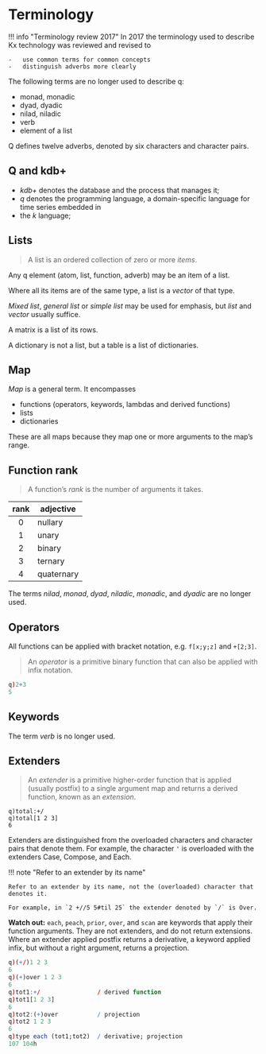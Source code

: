 # Terminology


!!! info "Terminology review 2017"
    In 2017 the terminology used to describe Kx technology was reviewed and revised to 

    -   use common terms for common concepts
    -   distinguish adverbs more clearly

The following terms are no longer used to describe q:

-   monad, monadic
-   dyad, dyadic
-   nilad, niladic
-   verb
-   element of a list

Q defines twelve adverbs, denoted by six characters and character pairs. 


## Q and kdb+

-   _kdb+_ denotes the database and the process that manages it;
-   _q_ denotes the programming language, a domain-specific language for time series embedded in 
-   the _k_ language;


## Lists

> A list is an ordered collection of zero or more _items_. 

Any q element (atom, list, function, adverb) may be an item of a list. 

Where all its items are of the same type, a list is a _vector_ of that type. 

_Mixed list_, _general list_ or _simple list_ may be used for emphasis, but _list_ and _vector_ usually suffice. 

A matrix is a list of its rows.

A dictionary is not a list, but a table is a list of dictionaries.


## Map

_Map_ is a general term. It encompasses 

-   functions (operators, keywords, lambdas and derived functions) 
-   lists
-   dictionaries

These are all maps because they map one or more arguments to the map’s range. 


## Function rank

> A function’s _rank_ is the number of arguments it takes. 

rank | adjective
:---:|----------
0    | nullary
1    | unary
2    | binary
3    | ternary
4    | quaternary

The terms _nilad_, _monad_, _dyad_, _niladic_,  _monadic_, and _dyadic_ are no longer used.


## Operators 

All functions can be applied with bracket notation, e.g. `f[x;y;z]` and `+[2;3]`.

> An _operator_ is a primitive binary function that can also be applied with infix notation.
```q
q)2+3
5
```

## Keywords

The term _verb_ is no longer used. 


## Extenders

> An _extender_ is a primitive higher-order function that is applied (usually postfix) to a single argument map and returns a derived function,  known as an _extension_.
```
q)total:+/
q)total[1 2 3]
6
```
Extenders are distinguished from the overloaded characters and character pairs that denote them. For example, the character `'` is overloaded with the extenders Case, Compose, and Each. 

!!! note "Refer to an extender by its name"

    Refer to an extender by its name, not the (overloaded) character that denotes it. 

    For example, in `2 +//5 5#til 25` the extender denoted by `/` is Over.

**Watch out:** `each`, `peach`, `prior`, `over`, and `scan` are keywords that apply their function arguments. They are not extenders, and do not return extensions. Where an extender applied postfix returns a derivative, a keyword applied infix, but without a right argument, returns a projection. 

```q
q)(+/)1 2 3
6
q)(+)over 1 2 3
6
q)tot1:+/                / derived function
q)tot1[1 2 3]
6
q)tot2:(+)over           / projection
q)tot2 1 2 3
6
q)type each (tot1;tot2)  / derivative; projection
107 104h
```

